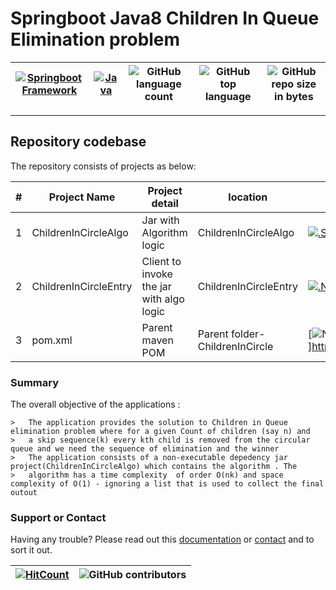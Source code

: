 # Springboot Java8  Children In Queue Elimination problem 


[![Springboot Framework](https://img.shields.io/badge/Springboot-2.2.6.RELEASE_Framework-blue.svg?style=plastic)](https://start.spring.io/) |[![Java](https://img.shields.io/badge/Java-java-blue.svg?style=plastic)](https://www.oracle.com/java/technologies/javase-jdk8-downloads.html) | ![GitHub language count](https://img.shields.io/github/languages/count/ajeetx/react.webapi.demo.svg) | ![GitHub top language](https://img.shields.io/github/languages/top/ajeetx/react.webapi.demo.svg) |![GitHub repo size in bytes](https://img.shields.io/github/repo-size/ajeetx/react.webapi.demo.svg) 
| --- | ---          | ---        | ---      | ---        | 

---------------------------------------

## Repository codebase
 
The repository consists of projects as below:


| # |Project Name | Project detail | location| Environment |
| ---| ---  | ---           | ---          | --- |
| 1 | ChildrenInCircleAlgo| Jar with Algorithm logic |ChildrenInCircleAlgo | [![.SpringBoot framework](https://img.shields.io/badge/Springboot-2.2.6.RELEASE_Framework-blue.svg?style=plastic)](https://start.spring.io/)|
| 2 |ChildrenInCircleEntry | Client to invoke the jar with algo logic |  ChildrenInCircleEntry | [![.Net Framework](https://img.shields.io/badge/Springboot-2.2.6.RELEASE_Framework-blue.svg?style=plastic)](https://start.spring.io/)| 
| 3 | pom.xml | Parent maven POM  | Parent folder- ChildrenInCircle | [![Node](https://img.shields.io/badge/Maven-mvn-blue.svg?style=plastic)]https://maven.apache.org/download.cgi) |

### Summary

The overall objective of the applications :
```
>	The application provides the solution to Children in Queue elimination problem where for a given Count of children (say n) and
>	a skip sequence(k) every kth child is removed from the circular queue and we need the sequence of elimination and the winner
>	The application consists of a non-executable depedency jar project(ChildrenInCircleAlgo) which contains the algorithm . The
>	algorithm has a time complexity  of order O(nk) and space complexity of O(1) - ignoring a list that is used to collect the final outout
```





### Support or Contact

Having any trouble? Please read out this [documentation](https://github.com/BinayTripathi/ServiceVictoria-ChildrenInQueue/edit/master/README.md) or [contact](mailto:binay.mckv@gmail.com) and to sort it out.

 [![HitCount](http://hits.dwyl.io/ajeetx/react.webapi.demo/projects/1.svg)](http://hits.dwyl.io/ajeetx/react.webapi.demo/projects/1) | ![GitHub contributors](https://img.shields.io/github/contributors/ajeetx/react.webapi.demo.svg?style=plastic)|
 | --- | --- |


